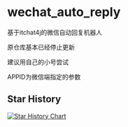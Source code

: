 # wechat_auto_reply

基于itchat4j的微信自动回复机器人

原仓库基本已经停止更新

建议用自己的小号尝试

APPID为微信端指定的参数

## Star History

[![Star History Chart](https://api.star-history.com/svg?repos=CompPsyUnion/wechat_auto_reply&type=Date)](https://star-history.com/#CompPsyUnion/wechat_auto_reply&Date)

